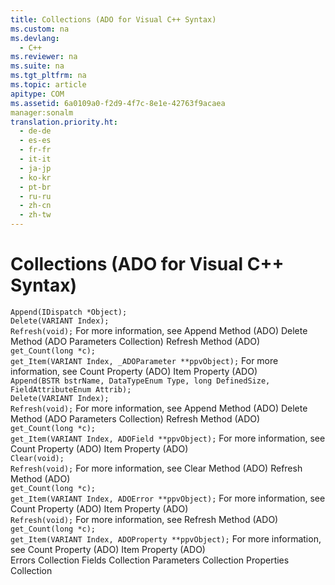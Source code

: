 ```yaml
---
title: Collections (ADO for Visual C++ Syntax)
ms.custom: na
ms.devlang: 
  - C++
ms.reviewer: na
ms.suite: na
ms.tgt_pltfrm: na
ms.topic: article
apitype: COM
ms.assetid: 6a0109a0-f2d9-4f7c-8e1e-42763f9acaea
manager:sonalm
translation.priority.ht: 
  - de-de
  - es-es
  - fr-fr
  - it-it
  - ja-jp
  - ko-kr
  - pt-br
  - ru-ru
  - zh-cn
  - zh-tw
---
```

# Collections (ADO for Visual C++ Syntax)
<?xml version="1.0" encoding="utf-8"?>
<developerReferenceWithoutSyntaxDocument xmlns="http://ddue.schemas.microsoft.com/authoring/2003/5" xmlns:xlink="http://www.w3.org/1999/xlink" xmlns:xsi="http://www.w3.org/2001/XMLSchema-instance" xsi:schemaLocation="http://ddue.schemas.microsoft.com/authoring/2003/5 http://dduestorage.blob.core.windows.net/ddueschema/developer.xsd">
  <introduction />
  <section>
    <title>Parameters</title>
    <content />
    <sections>
      <section>
        <title>Methods</title>
        <content>
          <code>Append(IDispatch *Object);
Delete(VARIANT Index);
Refresh(void);</code>
          <para>For more information, see </para>
          <list class="bullet">
            <listItem>
              <para>
                <link xlink:href="f8a9bbed-ba9c-4698-945d-317ad22d2e92">Append Method (ADO)</link>
              </para>
            </listItem>
            <listItem>
              <para>
                <link xlink:href="160c575e-df63-4ade-a2d3-5fd8f72e70cc">Delete Method (ADO Parameters Collection)</link>
              </para>
            </listItem>
            <listItem>
              <para>
                <link xlink:href="089b7ca7-684f-4259-8032-5bd1ecc54426">Refresh Method (ADO)</link>
              </para>
            </listItem>
          </list>
        </content>
      </section>
      <section>
        <title>Properties</title>
        <content>
          <code>get_Count(long *c);
get_Item(VARIANT Index, _ADOParameter **ppvObject);</code>
          <para>For more information, see </para>
          <list class="bullet">
            <listItem>
              <para>
                <link xlink:href="da9ccd1f-d402-41a2-940c-45556fc5340d">Count Property (ADO)</link>
              </para>
            </listItem>
            <listItem>
              <para>
                <link xlink:href="e11484bb-c5c7-42d8-9bb8-21572125d727">Item Property (ADO)</link>
              </para>
            </listItem>
          </list>
        </content>
      </section>
    </sections>
  </section>
  <section>
    <title>Fields</title>
    <content />
    <sections>
      <section>
        <title>Methods</title>
        <content>
          <code>Append(BSTR bstrName, DataTypeEnum Type, long DefinedSize, FieldAttributeEnum Attrib);
Delete(VARIANT Index);
Refresh(void);</code>
          <para>For more information, see </para>
          <list class="bullet">
            <listItem>
              <para>
                <link xlink:href="f8a9bbed-ba9c-4698-945d-317ad22d2e92">Append Method (ADO)</link>
              </para>
            </listItem>
            <listItem>
              <para>
                <link xlink:href="160c575e-df63-4ade-a2d3-5fd8f72e70cc">Delete Method (ADO Parameters Collection)</link>
              </para>
            </listItem>
            <listItem>
              <para>
                <link xlink:href="089b7ca7-684f-4259-8032-5bd1ecc54426">Refresh Method (ADO)</link>
              </para>
            </listItem>
          </list>
        </content>
      </section>
      <section>
        <title>Properties</title>
        <content>
          <code>get_Count(long *c);
get_Item(VARIANT Index, ADOField **ppvObject);</code>
          <para>For more information, see </para>
          <list class="bullet">
            <listItem>
              <para>
                <link xlink:href="da9ccd1f-d402-41a2-940c-45556fc5340d">Count Property (ADO)</link>
              </para>
            </listItem>
            <listItem>
              <para>
                <link xlink:href="e11484bb-c5c7-42d8-9bb8-21572125d727">Item Property (ADO)</link>
              </para>
            </listItem>
          </list>
        </content>
      </section>
    </sections>
  </section>
  <section>
    <title>Errors</title>
    <content />
    <sections>
      <section>
        <title>Methods</title>
        <content>
          <code>Clear(void);
Refresh(void);</code>
          <para>For more information, see </para>
          <list class="bullet">
            <listItem>
              <para>
                <link xlink:href="0a61ba7a-20b8-426a-91a0-9040e7c5a98a">Clear Method (ADO)</link>
              </para>
            </listItem>
            <listItem>
              <para>
                <link xlink:href="089b7ca7-684f-4259-8032-5bd1ecc54426">Refresh Method (ADO)</link>
              </para>
            </listItem>
          </list>
        </content>
      </section>
      <section>
        <title>Properties</title>
        <content>
          <code>get_Count(long *c);
get_Item(VARIANT Index, ADOError **ppvObject);</code>
          <para>For more information, see </para>
          <list class="bullet">
            <listItem>
              <para>
                <link xlink:href="da9ccd1f-d402-41a2-940c-45556fc5340d">Count Property (ADO)</link>
              </para>
            </listItem>
            <listItem>
              <para>
                <link xlink:href="e11484bb-c5c7-42d8-9bb8-21572125d727">Item Property (ADO)</link>
              </para>
            </listItem>
          </list>
        </content>
      </section>
    </sections>
  </section>
  <section>
    <title>Properties</title>
    <content />
    <sections>
      <section>
        <title>Methods</title>
        <content>
          <code>Refresh(void);</code>
          <para>For more information, see </para>
          <list class="bullet">
            <listItem>
              <para>
                <link xlink:href="089b7ca7-684f-4259-8032-5bd1ecc54426">Refresh Method (ADO)</link>
              </para>
            </listItem>
          </list>
        </content>
      </section>
      <section>
        <title>Properties</title>
        <content>
          <code>get_Count(long *c);
get_Item(VARIANT Index, ADOProperty **ppvObject);</code>
          <para>For more information, see </para>
          <list class="bullet">
            <listItem>
              <para>
                <link xlink:href="da9ccd1f-d402-41a2-940c-45556fc5340d">Count Property (ADO)</link>
              </para>
            </listItem>
            <listItem>
              <para>
                <link xlink:href="e11484bb-c5c7-42d8-9bb8-21572125d727">Item Property (ADO)</link>
              </para>
            </listItem>
          </list>
        </content>
      </section>
    </sections>
  </section>
  <relatedTopics>
<link xlink:href="290819e1-7b39-4e1e-a93b-801257138b00">Errors Collection</link>
<link xlink:href="7c371474-b88f-4730-afa5-44163a0488d5">Fields Collection</link>
<link xlink:href="497cae10-3913-422a-9753-dcbb0a639b1b">Parameters Collection</link>
<link xlink:href="1d539aa8-ce0d-4418-ab03-8d0a3c1e9d82">Properties Collection</link>
</relatedTopics>
</developerReferenceWithoutSyntaxDocument>